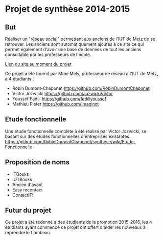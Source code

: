 # Projet de synthèse 2014-2015

## But
Réaliser un "réseau social" permettant aux anciens de l'IUT de Metz de se retrouver.
Les anciens sont automatiquement ajoutés à ce site ce qui permet également d'avoir une base de données de tout les anciens consultable par les professeurs de l'école.


<a href="https://infodb2.iut.univ-metz.fr/~dumont28u/synthese/src">Lien du site au moment du projet</a>

Ce projet a été fournit par Mme Mely, professeur de réseau à l'IUT de Metz, à 4 étudiants :
- Robin Dumont-Chaponet https://github.com/RobinDumontChaponet
- Victor Jozwicki https://github.com/JozwickiVictor
- Youssef Fadili https://github.com/fadiliyoussef
- Mathieu Pister https://github.com/lmaginot

## Etude fonctionnelle
Une étude fonctionnelle complète à été réalisé par Victor Jozwicki, se basant sur des études fonctionnelles d'entreprises existantes.
https://github.com/RobinDumontChaponet/synthese/wiki/Etude-Fonctionnelle

## Proposition de noms
- ITBooks
- IUTBooks
- Ancien d'avant
- Easy recontact
- ContactIT!

## Futur du projet
Ce projet a été redonné à des étudiants de la promotion 2015-2016, les 4 étudiants ayant commencé ce projet ont offert d'aider les nouveaux à reprendre le flambeau.
